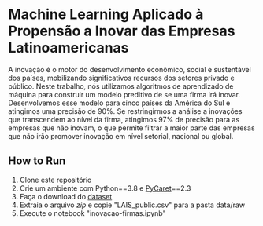 # Machine Learning Aplicado à Propensão a Inovar das Empresas Latinoamericanas 

A inovação é o motor do desenvolvimento econômico, social e sustentável dos países, mobilizando significativos recursos dos setores privado e público. Neste trabalho, nós utilizamos algoritmos de aprendizado de máquina para construir um modelo preditivo de se uma firma irá inovar. Desenvolvemos esse modelo para cinco países da América do Sul e atingimos uma precisão de 90%. Se restringirmos a análise a inovações que transcendem ao nível da firma, atingimos 97% de precisão para as empresas que não inovam, o que permite filtrar a maior parte das empresas que não irão promover inovação em nível setorial, nacional ou global.

## How to Run

1. Clone este repositório
2. Crie um ambiente com Python==3.8 e [PyCaret](https://pycaret.gitbook.io/docs/)==2.3
3. Faça o download do [dataset](https://publications.iadb.org/en/harmonized-latin-american-innovation-surveys-database-lais-firm-level-microdata-study-innovation) 
4. Extraia o arquivo *zip* e copie "LAIS_public.csv" para a pasta data/raw
5. Execute o notebook "inovacao-firmas.ipynb"
